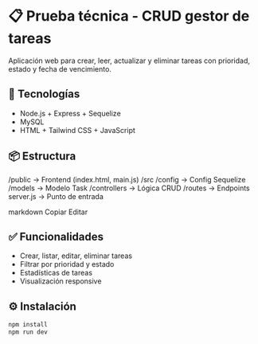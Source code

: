 # 📋 Prueba técnica - CRUD gestor de tareas

Aplicación web para crear, leer, actualizar y eliminar tareas con prioridad, estado y fecha de vencimiento.

## 🚀 Tecnologías
- Node.js + Express + Sequelize
- MySQL
- HTML + Tailwind CSS + JavaScript

## 📦 Estructura
/public → Frontend (index.html, main.js)
/src
/config → Config Sequelize
/models → Modelo Task
/controllers → Lógica CRUD
/routes → Endpoints
server.js → Punto de entrada

markdown
Copiar
Editar


## ✅ Funcionalidades
- Crear, listar, editar, eliminar tareas
- Filtrar por prioridad y estado
- Estadísticas de tareas
- Visualización responsive

## ⚙️ Instalación
```bash
npm install
npm run dev
